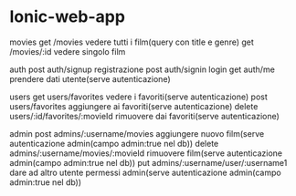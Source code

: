 # Ionic-web-app
movies
get /movies   vedere tutti i film(query con title e genre)
get /movies/:id  vedere singolo film

auth
post auth/signup    registrazione
post auth/signin    login
get auth/me   prendere dati utente(serve autenticazione)

users
get  users/favorites  vedere i favoriti(serve autenticazione)
post  users/favorites  aggiungere ai favoriti(serve autenticazione)
delete  users/:id/favorites/:movieId  rimuovere dai favoriti(serve autenticazione)

admin
post  admins/:username/movies   aggiungere nuovo film(serve autenticazione admin(campo admin:true nel db))
delete  admins/:username/movies/:movieId  rimuovere film(serve autenticazione admin(campo admin:true nel db))
put   admins/:username/user/:username1   dare ad altro utente permessi admin(serve autenticazione admin(campo admin:true nel db))